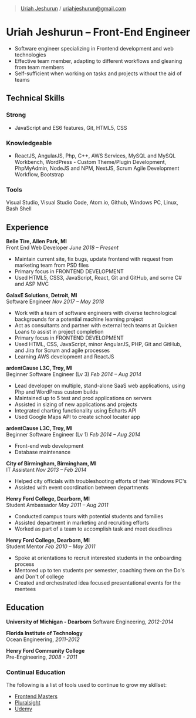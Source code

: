 > [Uriah Jeshurun](https://www.linkedin.com/in/uriah-jeshurun/) /
[uriahjeshurun@gmail.com](mailto:uriahjeshurun@gmail.com)

# Uriah Jeshurun &ndash; Front-End Engineer
- Software engineer specializing in Frontend development and web technologies
- Effective team member, adapting to different workflows and gleaning from team members
- Self-sufficient when working on tasks and projects without the aid of teams

## Technical Skills
### Strong
- JavaScript and ES6 features, Git, HTML5, CSS

### Knowledgeable
- ReactJS, AngularJS, Php, C++, AWS Services, MySQL and MySQL Workbench, WordPress - Custom Theme/Plugin Development, PhpMyAdmin, NodeJS and NPM, NextJS, Scrum Agile Development Workflow, Bootstrap

### Tools
Visual Studio, Visual Studio Code, Atom.io, Github, Windows PC, Linux, Bash Shell

## Experience
**Belle Tire, Allen Park, MI**  
Front End Web Developer 
*June 2018 &ndash; Present* 
- Maintain current site, fix bugs, update frontend with request from marketing team from PSD files
- Primary focus in FRONTEND DEVELOPMENT
- Used HTML5, CSS3, JavaScript, React, Git and GitHub, and some C# and ASP MVC



**GalaxE Solutions, Detroit, MI**  
Software Engineer 
*Nov 2017 &ndash; May 2018* 
- Work with a team of software engineers with diverse technological backgrounds for a potential machine learning project
- Act as consultants and partner with external tech teams at Quicken Loans to assist in project completion
- Primary focus in FRONTEND DEVELOPMENT
- Used HTML, CSS, JavaScript, minor AngularJS, PHP, Git and GitHub, and Jira for Scrum and agile processes
- Learning AWS development and ReactJS 



**ardentCause L3C, Troy, MI**  
Beginner Software Engineer (Lv 3)
*Feb 2014 &ndash; Aug 2014*
- Lead developer on multiple, stand-alone SaaS web applications, using Php and WordPress custom builds
- Maintained up to 5 test and prod applications on servers
- Assisted in sizing of new applications and projects
- Integrated charting functionality using Echarts API
- Used Google Maps API to create school locater app



**ardentCause L3C, Troy, MI**  
Beginner Software Engineer (Lv 1)
*Feb 2014 &ndash; Aug 2014*
- Front-end web development
- Database maintenance



**City of Birmingham, Birmingham, MI**  
IT Assistant
*Nov 2013 &ndash; Feb 2014* 
- Helped city officials with troubleshooting efforts of their Windows PC's
- Assisted with event coordination between departments



**Henry Ford College, Dearborn, MI**  
Student Ambassador
*May 2011 &ndash; Aug 2011* 
- Conducted campus tours with potential students and families
- Assisted department in marketing and recruiting efforts
- Worked as part of a team to accomplish task and meet deadlines



**Henry Ford College, Dearborn, MI**  
Student Mentor
*Feb 2010 &ndash; May 2011* 
- Spoke at orientations to recruit interested students in the onboarding process
- Mentored up to ten students per semester, coaching them on the Do's and Don't of college
- Created and orchestrated idea focused presentational events for the mentees



## Education
**University of Michigan - Dearborn**
Software Engineering, *2012-2014*

**Florida Institute of Technology**  
Ocean Engineering, *2011-2012*

**Henry Ford Community College**  
Pre-Engineering, *2008 - 2011*

### Continual Education
The following is a list of tools used to continue to grow my skillset:
- [Frontend Masters](https://frontendmasters.com/)
- [Pluralsight](https://www.pluralsight.com/)
- [Udemy](https://www.udemy.com/)